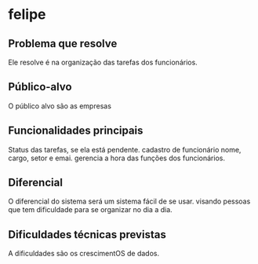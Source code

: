 # felipe

## Problema que resolve
Ele resolve é na organização das tarefas dos funcionários.
## Público-alvo
O público alvo são as empresas
## Funcionalidades principais
Status das tarefas, se ela está pendente. cadastro de funcionário
nome, cargo, setor e emai. gerencia a hora das funções dos funcionários.
## Diferencial
O diferencial do sistema será um sistema fácil de se usar. visando pessoas
que tem dificuldade para se organizar no dia a dia.
## Dificuldades técnicas previstas
A dificuldades são os crescimentOS de dados.
